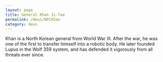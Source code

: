 ```yaml
---
layout: page
title: General Khan Ji-Tae
permalink: /deus/NPCKhan
category: deus
---
```

Khan is a North Korean general from World War III. After the war, he was one of the first to transfer himself into a robotic body. He later founded Lupus in the Wolf 359 system, and has defended it vigorously from all threats ever since.

